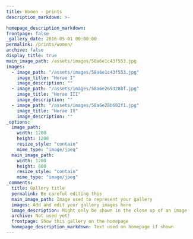 ```yaml
---
title: Women - prints
description_markdown: >-

homepage_description_markdown: 
frontpage: false
_gallery_date: 2016-05-01 00:00:00
permalink: /prints/women/
archive: false
display_title: true
main_image_path: /assets/images/58a6e1c43f553.jpg
images:
  - image_path: "/assets/images/58a6e1c43f553.jpg"
    image_title: "Horae I"
    image_description: ""
  - image_path: "/assets/images/58a6e269328bf.jpg"
    image_title: "Horae III"
    image_description: ""
  - image_path: "/assets/images/58a6e28b682f1.jpg"
    image_title: "Horae IV"
    image_description: ""
_options:
  image_path:
    width: 1200
    height: 1200
    resize_style: "contain"
    mime_type: "image/jpeg"
  main_image_path:
    width: 1200
    height: 800
    resize_style: "contain"
    mime_type: "image/jpeg"
_comments:
  title: Gallery title
  permalink: Be careful editing this
  main_image_path: Image used to represent your gallery
  images: Add and edit your gallery images here
  image_description: Might only be shown in the close up of an image
  archive: Not used yet!
  frontpage: Show this gallery on the homepage
  homepage_description_markdown: Text used on homepage if shown
---
```

